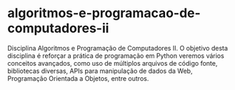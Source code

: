# algoritmos-e-programacao-de-computadores-ii
Disciplina Algoritmos e Programação de Computadores II. O objetivo desta disciplina é reforçar a prática de programação em Python veremos vários conceitos avançados, como uso de múltiplos arquivos de código fonte, bibliotecas diversas, APIs para manipulação de dados da Web, Programação Orientada a Objetos, entre outros.
